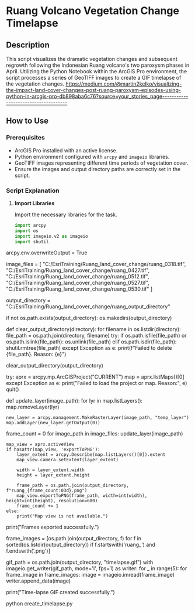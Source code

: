 # Ruang Volcano Vegetation Change Timelapse

## Description

This script visualizes the dramatic vegetation changes and subsequent regrowth following the Indonesian Ruang volcano's two paroxysm phases in April. Utilizing the Python Notebook within the ArcGIS Pro environment, the script processes a series of GeoTIFF images to create a GIF timelapse of the vegetation changes.
https://medium.com/@martin2kelko/visualizing-the-impact-land-cover-changes-post-ruang-paroxysm-episodes-using-python-in-arcgis-pro-db898aba6c76?source=your_stories_page-------------------------------------

## How to Use

### Prerequisites

- ArcGIS Pro installed with an active license.
- Python environment configured with `arcpy` and `imageio` libraries.
- GeoTIFF images representing different time periods of vegetation cover.
- Ensure the images and output directory paths are correctly set in the script.

### Script Explanation

1. **Import Libraries**

   Import the necessary libraries for the task.

   ```python
   import arcpy
   import os
   import imageio.v2 as imageio
   import shutil

arcpy.env.overwriteOutput = True

image_files = [
    "C:/EsriTraining/Ruang_land_cover_change/ruang_0318.tif",
    "C:/EsriTraining/Ruang_land_cover_change/ruang_0427.tif",
    "C:/EsriTraining/Ruang_land_cover_change/ruang_0512.tif",
    "C:/EsriTraining/Ruang_land_cover_change/ruang_0527.tif",
    "C:/EsriTraining/Ruang_land_cover_change/ruang_0530.tif"
]

output_directory = "C:/EsriTraining/Ruang_land_cover_change/ruang_output_directory"

if not os.path.exists(output_directory):
    os.makedirs(output_directory)

def clear_output_directory(directory):
    for filename in os.listdir(directory):
        file_path = os.path.join(directory, filename)
        try:
            if os.path.isfile(file_path) or os.path.islink(file_path):
                os.unlink(file_path)
            elif os.path.isdir(file_path):
                shutil.rmtree(file_path)
        except Exception as e:
            print(f"Failed to delete {file_path}. Reason: {e}")

clear_output_directory(output_directory)

try:
    aprx = arcpy.mp.ArcGISProject("CURRENT")
    map = aprx.listMaps()[0]
except Exception as e:
    print("Failed to load the project or map. Reason:", e)
    quit()

def update_layer(image_path):
    for lyr in map.listLayers():
        map.removeLayer(lyr)
    
    new_layer = arcpy.management.MakeRasterLayer(image_path, "temp_layer")
    map.addLayer(new_layer.getOutput(0))

frame_count = 0
for image_path in image_files:
    update_layer(image_path)
    
    map_view = aprx.activeView
    if hasattr(map_view, 'exportToPNG'):
        layer_extent = arcpy.Describe(map.listLayers()[0]).extent
        map_view.camera.setExtent(layer_extent)
        
        width = layer_extent.width
        height = layer_extent.height
        
        frame_path = os.path.join(output_directory, f"ruang_{frame_count:03d}.png")
        map_view.exportToPNG(frame_path, width=int(width), height=int(height), resolution=600)
        frame_count += 1
    else:
        print("Map view is not available.")

print("Frames exported successfully.")

frame_images = [os.path.join(output_directory, f) for f in sorted(os.listdir(output_directory)) if f.startswith('ruang_') and f.endswith('.png')]

gif_path = os.path.join(output_directory, "timelapse.gif")
with imageio.get_writer(gif_path, mode='I', fps=1) as writer:
    for _ in range(5):
        for frame_image in frame_images:
            image = imageio.imread(frame_image)
            writer.append_data(image)

print("Time-lapse GIF created successfully.")

python create_timelapse.py
